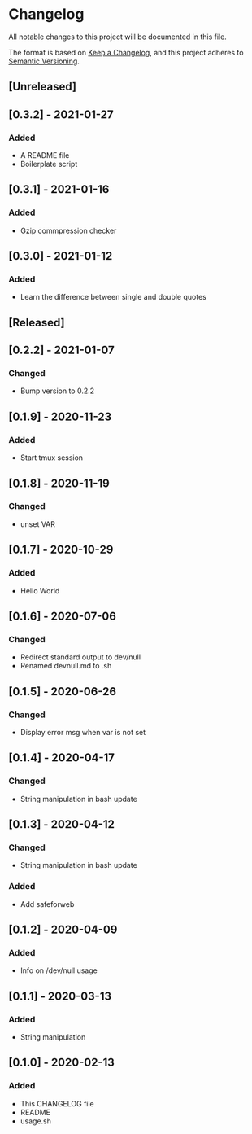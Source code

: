 # Changelog
All notable changes to this project will be documented in this file.

The format is based on [Keep a Changelog](https://keepachangelog.com/en/1.0.0/),
and this project adheres to [Semantic Versioning](https://semver.org/spec/v2.0.0.html).

## [Unreleased]

## [0.3.2] - 2021-01-27
### Added
- A README file
- Boilerplate script

## [0.3.1] - 2021-01-16
### Added
- Gzip commpression checker

## [0.3.0] - 2021-01-12
### Added
- Learn the difference between single and double quotes

## [Released]

## [0.2.2] - 2021-01-07
### Changed
- Bump version to 0.2.2

## [0.1.9] - 2020-11-23
### Added
- Start tmux session

## [0.1.8] - 2020-11-19
### Changed
- unset VAR

## [0.1.7] - 2020-10-29
### Added
- Hello World

## [0.1.6] - 2020-07-06
### Changed
- Redirect standard output to dev/null 
- Renamed devnull.md to .sh

## [0.1.5] - 2020-06-26
### Changed
- Display error msg when var is not set

## [0.1.4] - 2020-04-17
### Changed
- String manipulation in bash update

## [0.1.3] - 2020-04-12
### Changed
- String manipulation in bash update
### Added
- Add safeforweb

## [0.1.2] - 2020-04-09
### Added
- Info on /dev/null usage

## [0.1.1] - 2020-03-13
### Added
- String manipulation

## [0.1.0] - 2020-02-13
### Added
- This CHANGELOG file 
- README
- usage.sh

